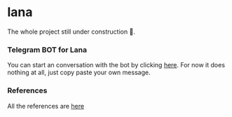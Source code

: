 # lana
The whole project still under construction :construction:.

### Telegram BOT for Lana
You can start an conversation with the bot by clicking [here](t.me/lana_pa_bot). 
For now it does nothing at all, just copy paste your own message.

### References
All the references are [here](https://github.com/chr0m1ng/lana/blob/master/REFERENCES.md)
